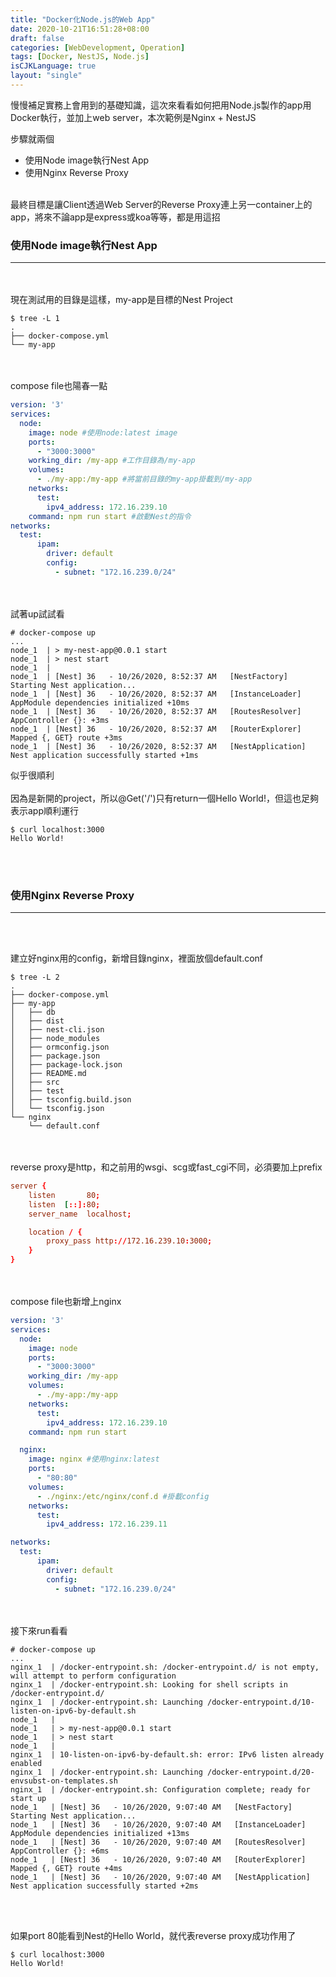 ```yaml
---
title: "Docker化Node.js的Web App"
date: 2020-10-21T16:51:28+08:00
draft: false
categories: [WebDevelopment, Operation]
tags: [Docker, NestJS, Node.js]
isCJKLanguage: true
layout: "single"
---
```

慢慢補足實務上會用到的基礎知識，這次來看看如何把用Node.js製作的app用Docker執行，並加上web server，本次範例是Nginx + NestJS

<!--more-->
步驟就兩個
  
* <a onclick="window.scrollTo({top: document.getElementById(1).offsetTop, behavior: 'smooth'})">使用Node image執行Nest App</a>
* <a onclick="window.scrollTo({top: document.getElementById(2).offsetTop, behavior: 'smooth'})">使用Nginx Reverse Proxy</a>
<br></br>

最終目標是讓Client透過Web Server的Reverse Proxy連上另一container上的app，將來不論app是express或koa等等，都是用這招

<h3 id=1>使用Node image執行Nest App</h3>

---
<br></br>
現在測試用的目錄是這樣，my-app是目標的Nest Project
```
$ tree -L 1
.
├── docker-compose.yml
└── my-app
```
<br></br>
compose file也陽春一點
```docker-compose.yml
version: '3'
services:
  node:
    image: node #使用node:latest image
    ports:
      - "3000:3000"
    working_dir: /my-app #工作目錄為/my-app
    volumes:
      - ./my-app:/my-app #將當前目錄的my-app掛載到/my-app
    networks:
      test:
        ipv4_address: 172.16.239.10
    command: npm run start #啟動Nest的指令
networks:
  test: 
      ipam:
        driver: default
        config:
          - subnet: "172.16.239.0/24"
```
<br></br>
試著up試試看
```
# docker-compose up
...
node_1  | > my-nest-app@0.0.1 start
node_1  | > nest start
node_1  | 
node_1  | [Nest] 36   - 10/26/2020, 8:52:37 AM   [NestFactory] Starting Nest application...
node_1  | [Nest] 36   - 10/26/2020, 8:52:37 AM   [InstanceLoader] AppModule dependencies initialized +10ms
node_1  | [Nest] 36   - 10/26/2020, 8:52:37 AM   [RoutesResolver] AppController {}: +3ms
node_1  | [Nest] 36   - 10/26/2020, 8:52:37 AM   [RouterExplorer] Mapped {, GET} route +3ms
node_1  | [Nest] 36   - 10/26/2020, 8:52:37 AM   [NestApplication] Nest application successfully started +1ms
```
似乎很順利
<br></br>
因為是新開的project，所以@Get('/')只有return一個Hello World!，但這也足夠表示app順利運行
```
$ curl localhost:3000
Hello World!
```
<br></br>


<h3 id=2>使用Nginx Reverse Proxy</h3>

---

<br></br>

建立好nginx用的config，新增目錄nginx，裡面放個default.conf
```
$ tree -L 2
.
├── docker-compose.yml
├── my-app
│   ├── db
│   ├── dist
│   ├── nest-cli.json
│   ├── node_modules
│   ├── ormconfig.json
│   ├── package.json
│   ├── package-lock.json
│   ├── README.md
│   ├── src
│   ├── test
│   ├── tsconfig.build.json
│   └── tsconfig.json
└── nginx
    └── default.conf
```
<br></br>
reverse proxy是http，和之前用的wsgi、scg或fast_cgi不同，必須要加上prefix
```:nginx/default.conf
server {
    listen       80;
    listen  [::]:80;
    server_name  localhost;

    location / {
        proxy_pass http://172.16.239.10:3000;
    }
}
```
<br></br>
compose file也新增上nginx
```:docker-compose.yml {hl_lines=["15-23"]}
version: '3'
services:
  node:
    image: node
    ports:
      - "3000:3000"
    working_dir: /my-app
    volumes:
      - ./my-app:/my-app
    networks:
      test:
        ipv4_address: 172.16.239.10
    command: npm run start

  nginx:
    image: nginx #使用nginx:latest
    ports:
      - "80:80"
    volumes:
      - ./nginx:/etc/nginx/conf.d #掛載config
    networks:
      test:
        ipv4_address: 172.16.239.11

networks:
  test: 
      ipam:
        driver: default
        config:
          - subnet: "172.16.239.0/24"
```
<br></br>
接下來run看看
```
# docker-compose up
...
nginx_1  | /docker-entrypoint.sh: /docker-entrypoint.d/ is not empty, will attempt to perform configuration
nginx_1  | /docker-entrypoint.sh: Looking for shell scripts in /docker-entrypoint.d/
nginx_1  | /docker-entrypoint.sh: Launching /docker-entrypoint.d/10-listen-on-ipv6-by-default.sh
node_1   | 
node_1   | > my-nest-app@0.0.1 start
node_1   | > nest start
node_1   | 
nginx_1  | 10-listen-on-ipv6-by-default.sh: error: IPv6 listen already enabled
nginx_1  | /docker-entrypoint.sh: Launching /docker-entrypoint.d/20-envsubst-on-templates.sh
nginx_1  | /docker-entrypoint.sh: Configuration complete; ready for start up
node_1   | [Nest] 36   - 10/26/2020, 9:07:40 AM   [NestFactory] Starting Nest application...
node_1   | [Nest] 36   - 10/26/2020, 9:07:40 AM   [InstanceLoader] AppModule dependencies initialized +13ms
node_1   | [Nest] 36   - 10/26/2020, 9:07:40 AM   [RoutesResolver] AppController {}: +6ms
node_1   | [Nest] 36   - 10/26/2020, 9:07:40 AM   [RouterExplorer] Mapped {, GET} route +4ms
node_1   | [Nest] 36   - 10/26/2020, 9:07:40 AM   [NestApplication] Nest application successfully started +2ms
```
<br></br>

如果port 80能看到Nest的Hello World，就代表reverse proxy成功作用了
```
$ curl localhost:3000
Hello World!
```